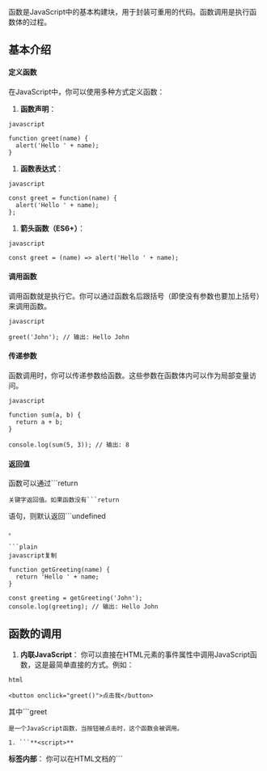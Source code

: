 
函数是JavaScript中的基本构建块，用于封装可重用的代码。函数调用是执行函数体的过程。
​
## 基本介绍
#### 定义函数
在JavaScript中，你可以使用多种方式定义函数：

1. **函数声明**：
```plain
javascript

function greet(name) {
  alert('Hello ' + name);
}
```

1. **函数表达式**：
```plain
javascript

const greet = function(name) {
  alert('Hello ' + name);
};
```

1. **箭头函数（ES6+）**：
```plain
javascript

const greet = (name) => alert('Hello ' + name);
```
#### 调用函数
调用函数就是执行它。你可以通过函数名后跟括号（即使没有参数也要加上括号）来调用函数。

```plain
javascript

greet('John'); // 输出: Hello John
```
#### 传递参数
函数调用时，你可以传递参数给函数。这些参数在函数体内可以作为局部变量访问。

```plain
javascript

function sum(a, b) {
  return a + b;
}

console.log(sum(5, 3)); // 输出: 8
```
#### 返回值
函数可以通过```return
```
关键字返回值。如果函数没有```return
```
语句，则默认返回```undefined
```
。

```plain
javascript复制

function getGreeting(name) {
  return 'Hello ' + name;
}

const greeting = getGreeting('John');
console.log(greeting); // 输出: Hello John
```


## 函数的调用


1. **内联JavaScript**： 你可以直接在HTML元素的事件属性中调用JavaScript函数，这是最简单直接的方式。例如：
```plain
html

<button onclick="greet()">点击我</button>
```
其中```greet
```
是一个JavaScript函数，当按钮被点击时，这个函数会被调用。

1. ```**<script>**
```
**标签内部**： 你可以在HTML文档的```<script>
```
标签内部定义和调用函数。这些```<script>
```
标签可以放在HTML文档的```<head>
```
部分或者```<body>
```
部分的末尾。
```plain
html

<script>
function greet() {
  alert('Hello, World!');
}
// 调用函数
greet();
</script>
```

1. **外部JavaScript文件**： 通常，为了保持代码的组织和可维护性，JavaScript代码会被放在外部文件中，并通过```<script>
```
标签引入到HTML中。函数可以在这些外部文件中定义，并在HTML中通过事件触发器调用。
```plain
html

<!-- 在<head>中引入外部JS文件 -->
<script src="scripts.js"></script>
```
然后在```scripts.js
```
文件中定义函数：

```plain
javascript

// scripts.js
function greet() {
  alert('Hello, World!');
}
```
并在HTML中通过事件属性调用：

```plain
html

<button onclick="greet()">点击我</button>
```

1. **DOMContentLoaded事件**： 如果你想在文档加载完成后再执行JavaScript代码，可以在```<script>
```
标签中监听```DOMContentLoaded
```
事件。
```plain
html

<script>
document.addEventListener('DOMContentLoaded', (event) => {
  greet(); // 当DOM完全加载后调用函数
});
</script>
```

1. **window.onload事件**： 类似于```DOMContentLoaded
```
，```window.onload
```
事件在页面完全加载完成后（包括所有依赖资源如图片和样式表）触发。
```plain
html

<script>
window.onload = function() {
  greet(); // 当页面完全加载后调用函数
};
</script>
```

1. **事件监听器**： 你可以在任何时间点给元素添加事件监听器，并在事件触发时调用函数。
```plain
html复制

<script>
window.addEventListener('load', function() {
  const button = document.getElementById('myButton');
  button.addEventListener('click', greet);
});

function greet() {
  alert('Hello, World!');
}
</script>
```

## 事件
HTML元素的事件属性允许你直接在HTML标签中指定事件处理程序，而不需要在JavaScript代码中显式地添加事件监听器。这些事件属性提供了一种简便的方式来处理用户交互，比如点击、鼠标移动、按键等。以下是一些常用的HTML事件属性：

1. ```**onclick**
```
： 当用户点击元素时触发。
```plain
html

<button onclick="alert('Button clicked!')">点击我</button>
```

1. ```**ondblclick**
```
： 当用户双击元素时触发。
```plain
html

<img src="image.jpg" ondblclick="alert('Image double-clicked!')">
```

1. ```**onmousedown**
```
： 当用户在元素上按下鼠标按钮时触发。
```plain
html

<div onmousedown="alert('Mouse button pressed!')">按下鼠标</div>
```

1. ```**onmouseup**
```
： 当用户释放鼠标按钮时触发。
```plain
html

<div onmouseup="alert('Mouse button released!')">释放鼠标</div>
```

1. ```**onmouseover**
```
： 当鼠标指针移动到元素上时触发。
```plain
html

<div onmouseover="alert('Mouse over!')">鼠标移入</div>
```

1. ```**onmouseout**
```
： 当鼠标指针移出元素时触发。
```plain
html

<div onmouseout="alert('Mouse out!')">鼠标移出</div>
```

1. ```**onmousemove**
```
： 当鼠标指针在元素上方移动时触发。
```plain
html

<div onmousemove="alert('Mouse moving!')">鼠标移动</div>
```

1. ```**onkeypress**
```
： 当用户按下键盘上的键时触发。它在键被按下时只触发一次。
```plain
html

<input type="text" onkeypress="alert('Key pressed!')">
```

1. ```**onkeydown**
```
： 当用户按下键盘上的键时触发，与```onkeypress
```
不同，它会在键被按住时连续触发。
```plain
html

<input type="text" onkeydown="alert('Key down!')">
```

1. ```**onkeyup**
```
： 当用户释放键盘上的键时触发。
```plain
html

<input type="text" onkeyup="alert('Key up!')">
```

1. ```**onfocus**
```
： 当元素获得焦点时触发（通常用于表单元素）。
```plain
html

<input type="text" onfocus="alert('Input focused!')">
```

1. ```**onblur**
```
： 当元素失去焦点时触发。
```plain
html

<input type="text" onblur="alert('Input blurred!')">
```

1. ```**onchange**
```
： 当元素的值发生变化时触发（通常用于表单元素）。
```plain
html

<input type="text" onchange="alert('Input changed!')">
```

1. ```**onsubmit**
```
： 当表单提交时触发。
```plain
html

<form onsubmit="alert('Form submitted!'); return false;">
  <input type="submit" value="Submit">
</form>
```

1. ```**onload**
```
： 当页面或元素（如图片或框架）加载完成时触发。
```plain
html

<img src="image.jpg" onload="alert('Image loaded!')">
```

1. ```**onerror**
```
： 当加载页面或资源（如图片）时发生错误时触发。
```plain
html复制

<img src="image.jpg" onerror="alert('Image load error!')">
```

